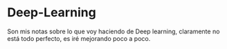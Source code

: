 # Deep-Learning
Son mis notas sobre lo que voy haciendo de Deep learning, claramente no está todo perfecto, es iré mejorando poco a poco.
